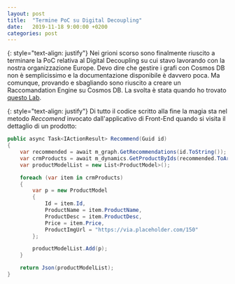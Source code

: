 ```yaml
---
layout: post
title:  "Termine PoC su Digital Decoupling"
date:   2019-11-18 9:00:00 +0200
categories: post
---
```

{: style="text-align: justify"}
Nei grioni scorso sono finalmente riuscito a terminare la PoC relativa al Digital Decoupling su cui stavo lavorando con la nostra organizzazione Europe. Devo dire che gestire i grafi con Cosmos DB non è semplicissimo e la documentazione disponibile è davvero poca. Ma comunque, provando e sbagliando sono riuscito a creare un Raccomandation Engine su Cosmos DB. La svolta è stata quando ho trovato [questo Lab](https://github.com/MicrosoftLearning/20777A---Implementing-Microsoft-Azure-Cosmos-DB-Solutions/blob/master/Instructions/20777A_MOD05_DEMO.md).

{: style="text-align: justify"}
Di tutto il codice scritto alla fine la magia sta nel metodo *Reccomend* invocato dall'applicativo di Front-End quando si visita il dettaglio di un prodotto:

```csharp
public async Task<IActionResult> Recommend(Guid id)
{
    var recommended = await m_graph.GetRecommendations(id.ToString());
    var crmProducts = await m_dynamics.GetProductByIds(recommended.ToArray());
    var productModelList = new List<ProductModel>();

    foreach (var item in crmProducts)
    {
        var p = new ProductModel
        {
            Id = item.Id,
            ProductName = item.ProductName,
            ProductDesc = item.ProductDesc,
            Price = item.Price,
            ProductImgUrl = "https://via.placeholder.com/150"
        };

        productModelList.Add(p);
    }

    return Json(productModelList);
}
```
